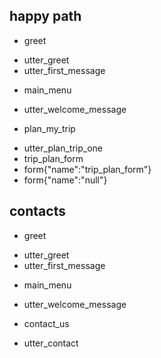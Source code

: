 ## happy path
* greet
 - utter_greet
 - utter_first_message
* main_menu  
 - utter_welcome_message
* plan_my_trip
 - utter_plan_trip_one
 - trip_plan_form
 - form{"name":"trip_plan_form"}
 - form{"name":"null"}
 

## contacts
* greet
 - utter_greet
 - utter_first_message
* main_menu  
 - utter_welcome_message
* contact_us
 - utter_contact

